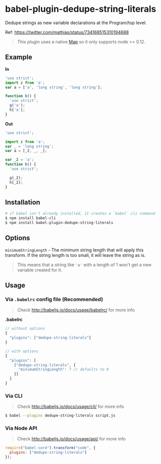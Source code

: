 # babel-plugin-dedupe-string-literals

Dedupe strings as new variable declarations at the Program/top level.

Ref: https://twitter.com/mathias/status/734168515310194688

> This plugin uses a native [Map](https://developer.mozilla.org/en-US/docs/Web/JavaScript/Reference/Global_Objects/Map) so it only supports node >= 0.12.

## Example

**In**

```js
'use strict';
import z from 'a';
var a = ['a', 'long string', 'long string'];

function b() {
  'use strict';
  g('a');
  h['a'];
}
```

**Out**

```js
'use strict';

import z from 'a';
var _ = 'long string';
var a = [_2, _, _];

var _2 = 'a';
function b() {
  'use strict';

  g(_2);
  h[_2];
}
```

## Installation

```sh
# if babel isn't already installed, it creates a `babel` cli command
$ npm install babel-cli
$ npm install babel-plugin-dedupe-string-literals
```

## Options

`minimumStringLength` - The minimum string length that will apply this transform. If the string length is too small, it will leave the string as is.

> This means that a string like `'a'` with a length of 1 won't get a new variable created for it.

## Usage

### Via `.babelrc` config file (Recommended)

> Check http://babeljs.io/docs/usage/babelrc/ for more info

**.babelrc**

```js
// without options
{
  "plugins": ["dedupe-string-literals"]
}

// with options
{
  "plugins": [
    ["dedupe-string-literals", {
      "minimumStringLength": 7 // defaults to 0
    }]
  ]
}
```

### Via CLI

> Check http://babeljs.io/docs/usage/cli/ for more info

```sh
$ babel --plugins dedupe-string-literals script.js
```

### Via Node API

> Check http://babeljs.io/docs/usage/api/ for more info

```javascript
require("babel-core").transform("code", {
  plugins: ["dedupe-string-literals"]
});
```
